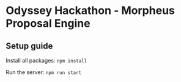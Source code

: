 # Odyssey Hackathon - Morpheus Proposal Engine

## Setup guide

Install all packages: `npm install`

Run the server: `npm run start`
